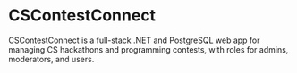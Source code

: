 # CSContestConnect
CSContestConnect is a full-stack .NET and PostgreSQL web app for managing CS hackathons and programming contests, with roles for admins, moderators, and users.
